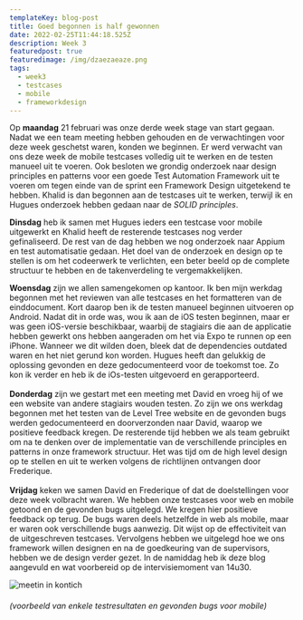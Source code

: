 ```yaml
---
templateKey: blog-post
title: Goed begonnen is half gewonnen
date: 2022-02-25T11:44:18.525Z
description: Week 3
featuredpost: true
featuredimage: /img/dzaezaeaze.png
tags:
  - week3
  - testcases
  - mobile
  - frameworkdesign
---
```

Op **maandag** 21 februari was onze derde week stage van start gegaan. Nadat we een team meeting hebben gehouden en de verwachtingen voor deze week geschetst waren, konden we beginnen. Er werd verwacht van ons deze week de mobile testcases volledig uit te werken en de testen manueel uit te voeren. Ook besloten we grondig onderzoek naar design principles en patterns voor een goede Test Automation Framework uit te voeren om tegen einde van de sprint een Framework Design uitgetekend te hebben. Khalid is dan begonnen aan de testcases uit te werken, terwijl ik en Hugues onderzoek hebben gedaan naar de *SOLID principles*. 

**Dinsdag** heb ik samen met Hugues ieders een testcase voor mobile uitgewerkt en Khalid heeft de resterende testcases nog verder gefinaliseerd. De rest van de dag hebben we nog onderzoek naar Appium en test automatisatie gedaan. Het doel van de onderzoek en design op te stellen is om het codeerwerk te verlichten, een beter beeld op de complete structuur te hebben en de takenverdeling te vergemakkelijken. 

**Woensdag** zijn we allen samengekomen op kantoor. Ik ben mijn werkdag begonnen met het reviewen van alle testcases en het formatteren van de einddocument. Kort daarop ben ik de testen manueel beginnen uitvoeren op Android. Nadat dit in orde was, wou ik aan de iOS testen beginnen, maar er was geen iOS-versie beschikbaar, waarbij de stagiairs die aan de applicatie hebben gewerkt ons hebben aangeraden om het via Expo te runnen op een iPhone. Wanneer we dit wilden doen, bleek dat de dependencies outdated waren en het niet gerund kon worden. Hugues heeft dan gelukkig de oplossing gevonden en deze gedocumenteerd voor de toekomst toe. Zo kon ik verder en heb ik de iOs-testen uitgevoerd en gerapporteerd.  \
\
**Donderdag** zijn we gestart met een meeting met David en vroeg hij of we een website van andere stagiairs wouden testen. Zo zijn we ons werkdag begonnen met het testen van de Level Tree website en de gevonden bugs werden gedocumenteerd en doorverzonden naar David, waarop we positieve feedback kregen. De resterende tijd hebben we als team gebruikt om na te denken over de implementatie van de verschillende principles en patterns in onze framework structuur. Het was tijd om de high level design op te stellen en uit te werken volgens de richtlijnen ontvangen door Frederique.  \
\
**Vrijdag** keken we samen David en Frederique of dat de doelstellingen voor deze week volbracht waren. We hebben onze testcases voor web en mobile getoond en de gevonden bugs uitgelegd. We kregen hier positieve feedback op terug. De bugs waren deels hetzelfde in web als mobile, maar er waren ook verschillende bugs aanwezig. Dit wijst op de effectiviteit van de uitgeschreven testcases. Vervolgens hebben we uitgelegd hoe we ons framework willen designen en na de goedkeuring van de supervisors, hebben we de design verder gezet. In de namiddag heb ik deze blog aangevuld en wat voorbereid op de intervisiemoment van 14u30.

![meetin in kontich](/img/mobile-testcases.jpg "De studenten van AP met David in Gnosia 1 ")

###### (voorbeeld van enkele testresultaten en gevonden bugs voor mobile)

![]()